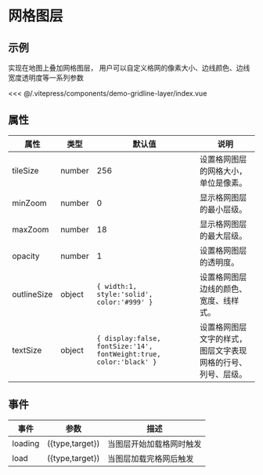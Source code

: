 # 网格图层

## 示例

实现在地图上叠加网格图层， 用户可以自定义格网的像素大小、边线颜色、边线宽度透明度等一系列参数

<demo-gridline-layer></demo-gridline-layer>

<code-details>
<<< @/.vitepress/components/demo-gridline-layer/index.vue
</code-details>

## 属性

| 属性 | 类型 | 默认值 | 说明 |
| --- | --- | --- | --- |
| tileSize | number | 256 | 设置格网图层的网格大小，单位是像素。 |
| minZoom | number | 0 | 显示格网图层的最小层级。 |
| maxZoom | number | 18 | 显示格网图层的最大层级。 |
| opacity | number | 1 | 设置格网图层的透明度。 |
| outlineSize | object | `{ width:1, style:'solid', color:'#999' }` | 设置格网图层边线的颜色、宽度、线样式。 |
| textSize | object | `{ display:false, fontSize:'14', fontWeight:true, color:'black' }` | 设置格网图层文字的样式，图层文字表现网格的行号、列号、层级。 |

## 事件

| 事件    | 参数            | 描述                     |
| ------- | --------------- | ------------------------ |
| loading | ({type,target}) | 当图层开始加载格网时触发 |
| load    | ({type,target}) | 当图层加载完格网后触发   |
